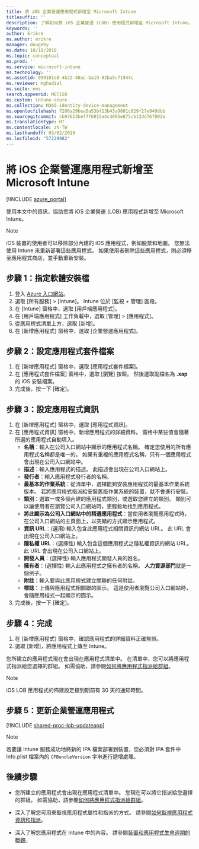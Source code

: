 ```yaml
---
title: 將 iOS 企業營運應用程式新增至 Microsoft Intune
titlesuffix: ''
description: 了解如何將 iOS 企業營運 (LOB) 應用程式新增至 Microsoft Intune。
keywords: ''
author: Erikre
ms.author: erikre
manager: dougeby
ms.date: 10/10/2018
ms.topic: conceptual
ms.prod: ''
ms.service: microsoft-intune
ms.technology: ''
ms.assetid: 099101e8-4b22-40ac-ba19-82ba5c71944c
ms.reviewer: mghadial
ms.suite: ems
search.appverid: MET150
ms.custom: intune-azure
ms.collection: M365-identity-device-management
ms.openlocfilehash: 7206a29bea5a53bf13b43a9881c629f27e949dbb
ms.sourcegitcommit: cb93613bef7f6015a4c4095e875cb12dd76f002e
ms.translationtype: HT
ms.contentlocale: zh-TW
ms.lasthandoff: 03/02/2019
ms.locfileid: "57229982"
---
```

# <a name="add-an-ios-line-of-business-app-to-microsoft-intune"></a>將 iOS 企業營運應用程式新增至 Microsoft Intune

[!INCLUDE [azure_portal](./includes/azure_portal.md)]

使用本文中的資訊，協助您將 iOS 企業營運 (LOB) 應用程式新增至 Microsoft Intune。

>[!NOTE]
>iOS 裝置的使用者可以移除部分內建的 iOS 應用程式，例如股票和地圖。 您無法使用 Intune 來重新部署這些應用程式。 如果使用者刪除這些應用程式，則必須移至應用程式商店，並手動重新安裝。

## <a name="step-1-specify-the-software-setup-file"></a>步驟 1：指定軟體安裝檔

1. 登入 [Azure 入口網站](https://portal.azure.com)。
2. 選取 [所有服務] > [Intune]。 Intune 位於 [監視 + 管理] 區段。
3. 在 [Intune] 窗格中，選取 [用戶端應用程式]。
4. 在 [用戶端應用程式] 工作負載中，選取 [管理] > [應用程式]。
5. 從應用程式清單上方，選取 [新增]。
6. 在 [新增應用程式] 窗格中，選取 [企業營運應用程式]。

## <a name="step-2-configure-the-app-package-file"></a>步驟 2：設定應用程式套件檔案

1. 在 [新增應用程式] 窗格中，選取 [應用程式套件檔案]。
2. 在 [應用程式套件檔案] 窗格中，選取 [瀏覽] 按鈕。 然後選取副檔名為 **.xap** 的 iOS 安裝檔案。
3. 完成後，按一下 [確定]。


## <a name="step-3-configure-app-information"></a>步驟 3：設定應用程式資訊

1. 在 [新增應用程式] 窗格中，選取 [應用程式資訊]。
2. 在 [應用程式資訊] 窗格中，新增應用程式的詳細資料。 窗格中某些值會隨著所選的應用程式自動填入。
    - **名稱**：輸入在公司入口網站中顯示的應用程式名稱。 確定您使用的所有應用程式名稱都是唯一的。 如果有重複的應用程式名稱，只有一個應用程式會出現在公司入口網站中。
    - **描述**：輸入應用程式的描述。 此描述會出現在公司入口網站上。
    - **發行者**：輸入應用程式發行者的名稱。
    - **最基本的作業系統**：從清單中，選擇能夠安裝應用程式的最基本作業系統版本。 若將應用程式指派給安裝舊版作業系統的裝置，就不會進行安裝。
    - **類別**：選取一或多個內建的應用程式類別，或選取您建立的類別。 類別可以讓使用者在瀏覽公司入口網站時，更輕鬆地找到應用程式。
    - **將此顯示為公司入口網站中的精選應用程式**：當使用者瀏覽應用程式時，在公司入口網站的主頁面上，以突顯的方式顯示應用程式。
    - **資訊 URL**：(選用) 輸入包含此應用程式相關資訊的網站 URL。 此 URL 會出現在公司入口網站上。
    - **隱私權 URL**：(選擇性) 輸入包含這個應用程式之隱私權資訊的網站 URL。 此 URL 會出現在公司入口網站上。
    - **開發人員**：(選擇性) 輸入應用程式開發人員的姓名。
    - **擁有者**：(選擇性) 輸入此應用程式之擁有者的名稱。 **人力資源部門**就是一個例子。
    - **附註**：輸入要與此應用程式建立關聯的任何附註。
    - **標誌**：上傳與應用程式相關聯的圖示。 這是使用者瀏覽公司入口網站時，會隨應用程式一起顯示的圖示。
3. 完成後，按一下 [確定]。

## <a name="step-4-finish-up"></a>步驟 4：完成

1. 在 [新增應用程式] 窗格中，確認應用程式的詳細資料正確無誤。
2. 選取 [新增]，將應用程式上傳至 Intune。

您所建立的應用程式現在會出現在應用程式清單中。 在清單中，您可以將應用程式指派給您選擇的群組。 如需協助，請參閱[如何將應用程式指派給群組](apps-deploy.md)。

> [!NOTE]
> iOS LOB 應用程式的佈建設定檔到期前有 30 天的通知時間。

## <a name="step-5-update-a-line-of-business-app"></a>步驟 5：更新企業營運應用程式

[!INCLUDE [shared-proc-lob-updateapp](./includes/shared-proc-lob-updateapp.md)]

> [!NOTE]
> 若要讓 Intune 服務成功地將新的 IPA 檔案部署到裝置，您必須對 IPA 套件中 Info.plist 檔案內的 `CFBundleVersion` 字串進行遞增處理。

## <a name="next-steps"></a>後續步驟

- 您所建立的應用程式會出現在應用程式清單中。 您現在可以將它指派給您選擇的群組。 如需協助，請參閱[如何將應用程式指派給群組](apps-deploy.md)。

- 深入了解您可用來監視應用程式屬性和指派的方式。 請參閱[如何監視應用程式資訊和指派](apps-monitor.md)。

- 深入了解您應用程式在 Intune 中的內容。 請參閱[裝置和應用程式生命週期的概觀](introduction-device-app-lifecycles.md)。
